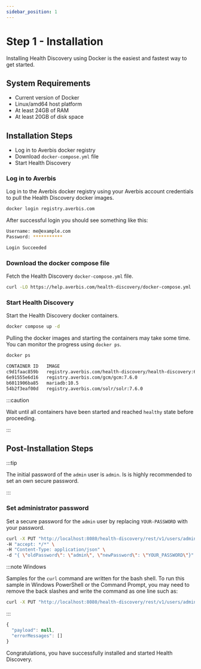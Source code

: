 ```yaml
---
sidebar_position: 1
---
```



# Step 1 - Installation

Installing Health Discovery using Docker is the easiest and fastest way to get started.

## System Requirements

- Current version of Docker 
- Linux/amd64 host platform
- At least 24GB of RAM
- At least 20GB of disk space


## Installation Steps

- Log in to Averbis docker registry
- Download `docker-compose.yml` file
- Start Health Discovery


### Log in to Averbis

Log in to the Averbis docker registry using your Averbis account credentials to pull the Health Discovery docker images.

```bash
docker login registry.averbis.com
```

After successful login you should see something like this:

```bash title=Output
Username: me@example.com
Password: ***********

Login Succeeded
```

### Download the docker compose file

Fetch the Health Discovery `docker-compose.yml` file.

```bash
curl -LO https://help.averbis.com/health-discovery/docker-compose.yml
```

### Start Health Discovery

Start the Health Discovery docker containers.

```bash
docker compose up -d
```

Pulling the docker images and starting the containers may take some time. You can monitor the progress using `docker ps`. 

```bash
docker ps
```

```bash title=Output
CONTAINER ID   IMAGE                                                           COMMAND                  CREATED          STATUS                             PORTS                                                             NAMES
c9d1faac859b   registry.averbis.com/health-discovery/health-discovery:6.20.0   "./health-discovery.…"   45 seconds ago   Up 44 seconds (health: starting)   1099/tcp, 8101/tcp, 8181/tcp, 44444/tcp, 0.0.0.0:8080->8080/tcp   downloads-health-discovery-hd-1
6e91555e6d16   registry.averbis.com/gcm/gcm:7.6.0                              "karaf run"              7 days ago       Up 45 seconds (health: starting)   1099/tcp, 8101/tcp, 8181/tcp, 44444/tcp                           downloads-gcm-1
b6011906ba85   mariadb:10.5                                                    "docker-entrypoint.s…"   7 days ago       Up 44 seconds                      3306/tcp                                                          downloads-database-1
54b2f3eaf00d   registry.averbis.com/solr/solr:7.6.0                            "./platform-solr.sh"     7 days ago       Up 45 seconds (healthy)            8983/tcp                                                          downloads-solr-1

```


:::caution

Wait until all containers have been started and reached `healthy` state before proceeding.

:::

## Post-Installation Steps

:::tip

The initial password of the `admin` user is `admin`. Is is highly recommended to set an own secure password.

:::

### Set administrator password

Set a secure password for the `admin` user by replacing `YOUR-PASSWORD` with your password.

```bash title="PUT /v1/users/{userName}/changeMyPassword" showLineNumbers
curl -X PUT "http://localhost:8080/health-discovery/rest/v1/users/admin/changeMyPassword" \
-H "accept: */*" \
-H "Content-Type: application/json" \
-d "{ \"oldPassword\": \"admin\", \"newPassword\": \"YOUR_PASSWORD\"}"
```
:::note Windows

Samples for the `curl` command are written for the bash shell. To run this sample in Windows PowerShell or the Command Prompt, you may need to remove the back slashes and write the command as one line such as:
```cmd
curl -X PUT "http://localhost:8080/health-discovery/rest/v1/users/admin/changeMyPassword" -H "accept: */*" -H "Content-Type: application/json" -d "{ \"oldPassword\": \"admin\", \"newPassword\": \"YOUR_PASSWORD\"}"
```
:::

```js title=RESPONSE
{
  "payload": null,
  "errorMessages": []
}
```
Congratulations, you have successfully installed and started Health Discovery.